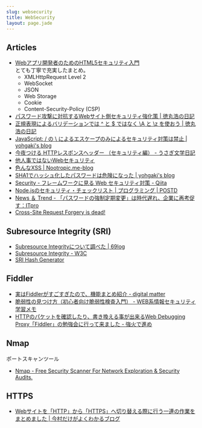 ```yaml
---
slug: websecurity
title: WebSecurity
layout: page.jade
---
```


## Articles

- [Webアプリ開発者のためのHTML5セキュリティ入門](http://www.slideshare.net/muneakinishimura/webhtml5-31749532)  
  とても丁寧で充実したまとめ。
    - XMLHttpRequest Level 2
    - WebSocket
    - JSON
    - Web Storage
    - Cookie
    - Content-Security-Policy (CSP)
- [パスワード攻撃に対抗するWebサイト側セキュリティ強化策 | 徳丸浩の日記](http://blog.tokumaru.org/2013/05/how-to-protect-your-website-from-password-attacks.html)
- [正規表現によるバリデーションでは ^ と $ ではなく \A と \z を使おう | 徳丸浩の日記](http://blog.tokumaru.org/2014/03/z.html)
- [JavaScript: / の \ によるエスケープのみによるセキュリティ対策は禁止 | yohgaki's blog](http://blog.ohgaki.net/should-not-escape-slash-by-backslash)
- [今夜つける HTTPレスポンスヘッダー （セキュリティ編） - うさぎ文学日記](http://d.hatena.ne.jp/sen-u/20131130/p1)
- [他人事ではないWebセキュリティ](http://www.slideshare.net/hasegawayosuke/kobe-itfes)
- [色んなXSS | Nootropic.me-blog](http://nootropic.me/blog/2015/02/16/%E8%89%B2%E3%82%93%E3%81%AAxss/)
- [SHA1でハッシュ化したパスワードは危険になった | yohgaki's blog](http://blog.ohgaki.net/password-hashed-only-by-sha1-is-not-safe)
- [Security - フレームワークに見る Web セキュリティ対策 - Qiita](http://qiita.com/Jxck_/items/ec8e928f69d099b25764)
- [Node.jsのセキュリティ・チェックリスト | プログラミング | POSTD](http://postd.cc/node-js-security-checklist/)
- [News ＆ Trend - 「パスワードの強制定期変更」は時代遅れ、企業に再考促す：ITpro](http://itpro.nikkeibp.co.jp/atcl/column/14/346926/031600480/)
- [Cross\-Site Request Forgery is dead\!](https://scotthelme.co.uk/csrf-is-dead/)


## Subresource Integrity (SRI)

- [Subresource Integrityについて調べた | 69log](https://blog.kazu69.net/2015/10/01/check-for-subresource-integrity/)
- [Subresource Integrity - W3C](https://www.w3.org/TR/SRI/)
- [SRI Hash Generator](https://www.srihash.org/)


## Fiddler

- [実はFiddlerがすごすぎたので、機能まとめ紹介 - digital matter](http://blog.loadlimits.info/2009/09/%e5%ae%9f%e3%81%affiddler%e3%81%8c%e3%81%99%e3%81%94%e3%81%99%e3%81%8e%e3%81%9f%e3%81%ae%e3%81%a7%e3%80%81%e6%a9%9f%e8%83%bd%e3%81%be%e3%81%a8%e3%82%81%e7%b4%b9%e4%bb%8b/)
- [脆弱性の見つけ方（初心者向け脆弱性検査入門） - WEB系情報セキュリティ学習メモ](http://securitymemo.blog.fc2.com/blog-entry-38.html)
- [HTTPのパケットを確認したり、書き換える事が出来るWeb Debugging Proxy「Fiddler」の勉強会に行って来ました - 強火で進め](http://d.hatena.ne.jp/nakamura001/20141025/1414235842)


## Nmap

ポートスキャンツール

- [Nmap - Free Security Scanner For Network Exploration & Security Audits.](http://nmap.org/)


## HTTPS

- [Webサイトを「HTTP」から「HTTPS」へ切り替える際に行う一連の作業をまとめました | 今村だけがよくわかるブログ](https://www.imamura.biz/blog/web/24345)
